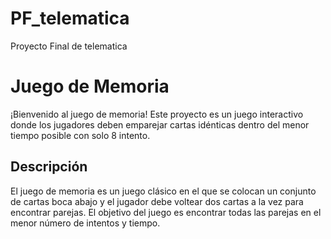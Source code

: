 # PF_telematica
Proyecto Final de telematica
# Juego de Memoria

¡Bienvenido al juego de memoria! Este proyecto es un juego interactivo donde los jugadores deben emparejar cartas idénticas dentro del menor tiempo posible con solo 8 intento.

## Descripción

El juego de memoria es un juego clásico en el que se colocan un conjunto de cartas boca abajo y el jugador debe voltear dos cartas a la vez para encontrar parejas. El objetivo del juego es encontrar todas las parejas en el menor número de intentos y tiempo.

